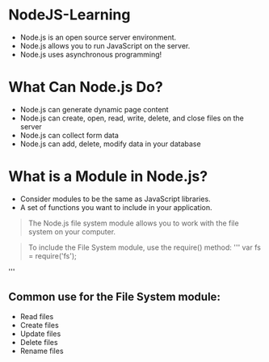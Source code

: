 # NodeJS-Learning
- Node.js is an open source server environment.
- Node.js allows you to run JavaScript on the server.
- Node.js uses asynchronous programming!

# What Can Node.js Do?
- Node.js can generate dynamic page content
- Node.js can create, open, read, write, delete, and close files on the server
- Node.js can collect form data
- Node.js can add, delete, modify data in your database

# What is a Module in Node.js?
- Consider modules to be the same as JavaScript libraries.
- A set of functions you want to include in your application.

> The Node.js file system module allows you to work with the file system on your computer.

> To include the File System module, use the require() method:
'''
var fs = require('fs');

'''
## Common use for the File System module:

- Read files
- Create files
- Update files
- Delete files
- Rename files
